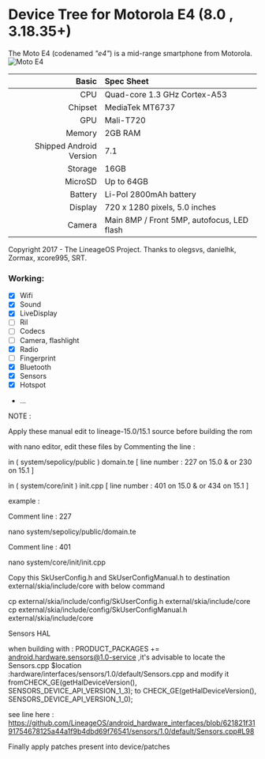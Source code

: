 #                                       Device Tree for Motorola E4 (8.0 , 3.18.35+)

The Moto E4 (codenamed _"e4"_) is a mid-range smartphone from Motorola.
![Moto E4](http://www.digitik.ru/upload/iblock/dd7/dd77003d77e62a8d7b9eb0d840bd3e77.jpg "Moto E4")

Basic   | Spec Sheet
-------:|:-------------------------
CPU     | Quad-core 1.3 GHz Cortex-A53
Chipset | MediaTek MT6737
GPU     | Mali-T720
Memory  | 2GB RAM
Shipped Android Version | 7.1
Storage | 16GB
MicroSD | Up to 64GB
Battery | Li-Pol 2800mAh battery
Display | 720 x 1280 pixels, 5.0 inches
Camera  | Main 8MP / Front 5MP, autofocus, LED flash

Copyright 2017 - The LineageOS Project.
Thanks to olegsvs, danielhk, Zormax, xcore995, SRT.

### Working:
- [x] Wifi
- [x] Sound
- [x] LiveDisplay
- [ ] Ril
- [ ] Codecs
- [ ] Camera, flashlight
- [x] Radio
- [ ] Fingerprint
- [X] Bluetooth
- [x] Sensors
- [X] Hotspot
- ...



NOTE :

Apply these manual edit to lineage-15.0/15.1 source before building the rom

with nano editor, edit these files by Commenting the line :

in ( system/sepolicy/public ) domain.te [ line number : 227 on 15.0 & or 230 on 15.1 ]

in ( system/core/init ) init.cpp [ line number : 401 on 15.0 & or 434 on 15.1 ]

example :

Comment line : 227

nano system/sepolicy/public/domain.te

Comment line : 401

nano system/core/init/init.cpp

Copy this SkUserConfig.h and SkUserConfigManual.h to destination external/skia/include/core with below command

cp external/skia/include/config/SkUserConfig.h external/skia/include/core
cp external/skia/include/config/SkUserConfigManual.h external/skia/include/core

Sensors HAL 

when building with : PRODUCT_PACKAGES += android.hardware.sensors@1.0-service ,it's advisable to locate the Sensors.cpp $location :hardware/interfaces/sensors/1.0/default/Sensors.cpp and modify it fromCHECK_GE(getHalDeviceVersion(), SENSORS_DEVICE_API_VERSION_1_3); to CHECK_GE(getHalDeviceVersion(), SENSORS_DEVICE_API_VERSION_1_0);

see line here : https://github.com/LineageOS/android_hardware_interfaces/blob/621821f3191754678125a44a1f9b4dbd69f76541/sensors/1.0/default/Sensors.cpp#L98

Finally apply patches present into device/patches
